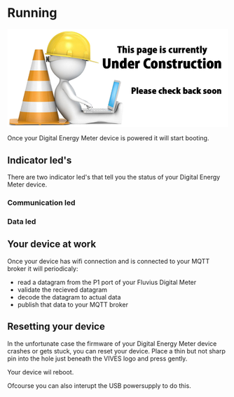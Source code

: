 # Running

![UNDER CONSTRUCTION](./images/underconstruction.jpg)

Once your Digital Energy Meter device is powered it will start booting.

## Indicator led's

There are two indicator led's that tell you the status of your Digital Energy Meter device.

### Communication led

<!-- TODO - place here animated gif's to explane the device status indication with the COM led's. -->

### Data led

<!-- TODO - place here animated gif's to explane the device status indication with the DATA led's. -->

## Your device at work

Once your device has wifi connection and is connected to your MQTT broker it will periodicaly:
* read a datagram from the P1 port of your Fluvius Digital Meter
* validate the recieved datagram
* decode the datagram to actual data
* publish that data to your MQTT broker

## Resetting your device

In the unfortunate case the firmware of your Digital Energy Meter device  crashes or gets stuck, you can reset your device.
Place a thin but not sharp pin into the hole just beneath the VIVES logo and press gently.

Your device wil reboot.

Ofcourse you can also interupt the USB powersupply to do this.




